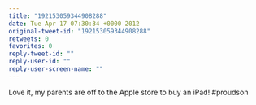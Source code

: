 ```yaml
---
title: "192153059344908288"
date: Tue Apr 17 07:30:34 +0000 2012
original-tweet-id: "192153059344908288"
retweets: 0
favorites: 0
reply-tweet-id: ""
reply-user-id: ""
reply-user-screen-name: ""
---
```

Love it, my parents are off to the Apple store to buy an iPad! #proudson
